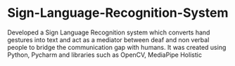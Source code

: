 # Sign-Language-Recognition-System

Developed a Sign Language Recognition system which converts hand gestures into text and act as a mediator between deaf and non verbal people to bridge the communication gap with humans.
It was created using Python, Pycharm and libraries such as OpenCV, MediaPipe Holistic

